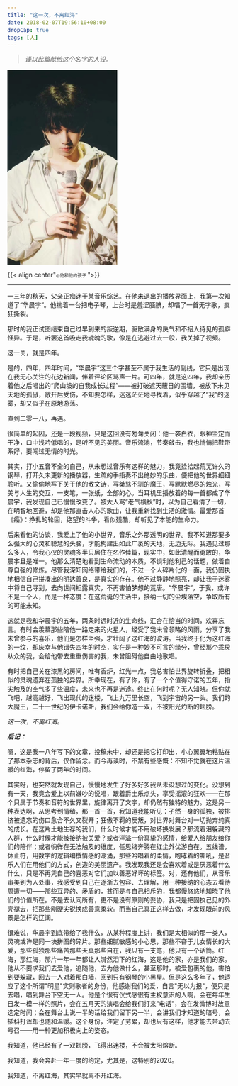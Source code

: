 ```yaml
---
title: "这一次，不离红海"
date: 2018-02-07T19:56:10+08:00
dropCap: true
tags: [人]
---
```


> *谨以此篇献给这个名字的人设。*



<img src="./hcy_child.jpg" width = "248" height = "440" align=center />

{{< align center"<font size=1>◎他和他的孩子 </font>">}}

---

一三年的秋天，父亲正痴迷于某音乐综艺。在他未退出的播放界面上，我第一次知道了“华晨宇”。他揣着一台把电子琴，上台时是羞涩腼腆，却唱了一首无字歌，疯狂撕裂。

那时的我正试图结束自己过早到来的叛逆期，驱散满身的戾气和不招人待见的孤癖怪异。于是，听罢这首吸走我魂魄的歌，像是在逃避过去一般，我关掉了视频。

这一关，就是四年。

是的，四年，四年时间，“华晨宇”这三个字甚至不属于我生活的副线，它只是出现在我无心关注的花边新闻，伴着评论区骂声一片。可四年，就是这四年，我却亲历着他之后唱出的“爬山坡的自我成长过程”——被打破遮天蔽日的围墙，被放下未见天地的孤傲，敞开后受伤，不知要怎样，迷迷茫茫地寻找着，似乎穿越了“我”的迷雾，却又似乎在原地游荡。

直到二零一八，再遇。

很简单的起因，还是一段视频，只是这回没有匆匆关闭：他一袭白衣，眼神坚定而干净，口中浅吟低唱的，是听不见的美丽。音乐流淌，节奏敲击，我也悄悄把鞋带系好，要闯过无情的时光。

其实，打小五音不全的自己，从未想过音乐有这样的魅力，我竟捡拾起荒芜许久的钢琴，打开久未更新的播放器，生疏的手指奏不出绝妙的乐曲，便把他的世界细细聆听。又偷偷地写下关于他的散文诗，写桀骜不驯的魔王，写默默燃尽的烛光，写美与人生的交互，一支笔，一张纸，全部的心。当耳机里播放着的每一首都成了华晨宇，我发现自己已慢慢改变了。被大人骂“老气横秋”时，以为自己看清了一切，在明智地回避，却是他那直击人心的歌曲，让我重新找到生活的激情。最爱那首《癌》：挣扎的轮回，绝望的斗争，看似残酷，却听见了本能的生命力。

后来看他的访谈，我爱上了他的小世界，音乐之外那透明的世界。我不知道那要多么强大的心灵和聪慧的头脑，才能构建出如此广袤的天地，无边无际。我遇见过那么多人，令我心仪的灵魂多半只居住在名作佳篇，现实中，如此清醒而勇敢的，华晨宇且是唯一。他那么清楚地看到生命流动的本质，不谈利他利己的话题，做着自尊自强的修炼。尽管我深知网络带给我们的，不过一个人碎片化的一面，我仍固执地相信自己拼凑出的明达善良，是真实的存在。他不过静静地照亮，却让我于迷雾中将自己寻到，去向世间袒露真实，不再害怕梦想的荒唐。“华晨宇”，于我，或许不是一个人，而是一种态度：在这荒诞的生活中，接纳一切的尘埃落空，争取所有的可能未知。

这就是我和华晨宇的五年，两条时远时近的生命线，汇合在恰当的时间，欢喜忘言。有时会羡慕那些陪他一路走来的火星人，经受了我未曾领略的风雨，分享了我未曾参与的喜乐，他们是怎样坚强，才壮阔了这红海的波涛。当我终于化为这红海的一纹，却庆幸与他错失四年的时空，实在是一种妙不可言的缘分，曾经那个乖戾从众的我，会给他带去重重伤害的我，未曾阻碍他自由地歌唱。

有时把自己关在漆黑的房间，唯有香炉，红光一点，我总害怕世界旋转折叠，把相似的灵魂遗弃在孤独的异界。所幸现在，有了你，有了一个个值得守诺的五年，指尖触及的空气多了些温度，未来也不再是迷途。终止在何时呢？无人知晓。但你就飞吧，越高越好，飞出现代的迷楼，飞上九万里长空，飞到宇宙的另一头。我们的大魔王，二十一世纪的伊卡诺斯，我们会给你造一双，不被阳光灼断的翅膀。

*这一次，不离红海。*

***后记：***

嗯，这是我一八年写下的文章，投稿未中，却还是把它打印出，小心翼翼地粘贴在了那本杂志的背后，仅作留念。而今再读时，不禁有些感慨：不知不觉就在这片温暖的红海，停留了两年的时间。

其实呀，也突然就发现自己，慢慢地发生了好多好多我从未设想过的变化。没想到有一天，我竟会爱上以前嫌吵的说唱，跟着爵士乐点头，享受摇滚的狂欢——在那个只属于节奏和音符的世界里，旋律离开了文字，却仍然有独特的魅力。这是另一种表达啊，从思考到情绪，那一首一首，我知道我能听见：孑然一身的孤独，被排挤被遗忘的伤口愈合不久又裂开；狂傲不羁的反叛，对世界对舞台对一切抛弃纯真的成长。在这片土地生存的我们，什么时候才能不用破坏换发展？那流着泪躲藏的人群，什么时候才能被接纳被关爱？或者洋溢一份真挚的感情，给爱人给朋友给你们的陪伴；或者徜徉在无法触及的维度，任思绪奔腾在红尘外优游自在。五线谱，休止符，用数字的逻辑编撰情感的潮涌，那些吟唱着的柔情，咆哮着的嘶吼，是音乐人们在用他们的方式，创造的美丽遗产。我发现我还是会喜欢着或是厌恶着什么什么，只是不再凭自己的喜恶对它们加以善恶好坏的标签。对，还有他们，从音乐审美到为人处事，我感受到自己在逐渐去包容、去理解，用一种接纳的心态去看待周遭一切——那些互异的、矛盾的，甚而是与自己相斥的，我都慢悠悠地知晓了他们的价值所在。不是去认同所有，更不是没有原则的妥协，我只是把固执己见的外壳褪去，把那些刚硬尖锐换成善意柔软。而当自己真正这样去做，才发现眼前的风景是怎样的辽阔。

很难说，华晨宇到底带给了我什么，从某种程度上讲，我们是太相似的那一类人，灵魂或许是同一块拼图的碎片。那些细腻敏感的小心思，那些不吝于儿女情长的大爱，那些孤独那些痛苦那些天真那些自在，我只有一支笔，他只有一个话筒。红海，那红海，那片一年一年都让人潸然泪下的红海，这是他的家，亦是我们的家。他从不要求我们去爱他，追随他，去为他做什么，甚至那时，被爱包裹的他，害怕到要躲藏，回去一人对着那白墙，回到只有钢琴的小黑屋。但是这么多年了，他适应了这个所谓"明星"实则歌者的身份，他感谢我们的爱，自言"无以为报"，便只是去唱，唱到舞台下空无一人。他是个很有仪式感很有主权意识的人啊，会在每年生日发一模一样的照片，会在五月天的演唱会给我们打来"电话"，会在发微博时故意选定时间；会在舞台上说一半的话给我们留下另一半，会讲我们才知道的暗号，会插科打诨却也随和温暖。这个身份，注定了劳累，却也只有这样，他才能去带动去号召——用一种更加积极向上的姿态。

我知道，他已经有了一双翅膀，飞得出迷楼，不会被太阳熔断。

我知道，我会奔赴一年一度的约定，尤其是，这特别的2020。

我知道，不离红海，其实早就离不开红海。

